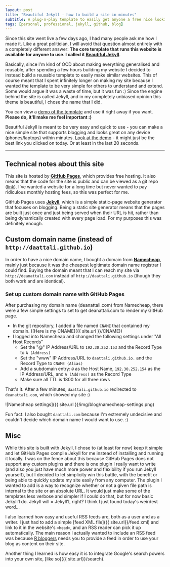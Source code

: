 ```yaml
---
layout: post
title: "Beautiful Jekyll - how to build a site in minutes"
subtitle: A plug-n-play template to easily get anyone a free nice looking site (same theme as this one) quickly
tags: [personal, professional, jekyll, github, blog]
---
```


Since this site went live a few days ago, I had many people ask me how I made it.  Like a great politician, I will avoid that question almost entirely with a completely different answer: **The core template that runs this website is available for anyone to use. I called it [Beautiful Jekyll](https://github.com/daattali/beautiful-jekyll#readme)**.

Basically, since I'm kind of OCD about making everything generalised and reusable, after spending a few hours building my website
I decided to instead build a reusable template to easily make similar websites. This of course meant that I spent infinitely longer on making my site because I wanted the template to be very simple for others to understand and extend. Some would argue it was a waste of time, but it was fun :)  Since the engine behind the site is called Jekyll,
and in my completely unbiased opinion this theme is beautiful, I chose the name that I did.  

You can view a [demo of the template](http://deanattali.com/beautiful-jekyll/) and use it right away if you want. **Please do, it'll
make me feel important :)**  

Beautiful Jekyll is meant to be very easy and quick to use - you can make a nice simple site that supports blogging and looks great on any device (phones/laptops) within minutes. [Look at the demo](http://deanattali.com/beautiful-jekyll/) - it might just be the best link you clicked on today. Or at least in the last 20 seconds.

---

## Technical notes about this site

This site is hosted by **[GitHub Pages](https://pages.github.com/)**, which provides free hosting. It also means that the code for
the site is public and can be viewed as a git repo ([link](https://github.com/daattali/daattali.github.io)). I've wanted
a website for a long time but never wanted to pay ridiculous monthly hosting fees, so this was perfect for me. 

GitHub Pages uses **[Jekyll](http://jekyllrb.com/)**, which is a simple static-page website generator that focuses on blogging.
Being a static site generator means that the pages are built just once and just being served when their URL is hit, rather
than being dynamically created with every page load.  For my purposes this was definitely enough.

## Custom domain name (instead of `http://daattali.github.io`)

In order to have a nice domain name, I bought a domain from **[Namecheap](https://www.namecheap.com/default.aspx?dir=outbound1)**, mainly just because it was the cheapest legitimate domain name registrar I could find.  Buying the domain meant that I can reach my site via `http://deanattali.com` instead of  `http://daattali.github.io` (though they both work and are identical).

### Set up custom domain name with GitHub Pages

After purchasing my domain name (deanattali.com) from Namecheap, there were a few simple settings to set to get deanattali.com to
render my GitHub page.

- In the git repository, I added a file named `CNAME` that contained my domain. ([Here is my CNAME]({{ site.url }}/CNAME))
- I logged into Namecheap and changed the following settings under "All Host Records"
  - Set the "@" IP Address/URL to `192.30.252.153` and the Record Type to `A (Address)`
  - Set the "www" IP Address/URL to `daattali.github.io.` and the Record Type to `CNAME (Alias)`
  - Add a subdomain entry: `@` as the Host Name, `192.30.252.154` as the IP Address/URL, and `A (Address)` as the Record Type
  - Make sure all TTL is 1800 for all three rows

That's it.  After a few minutes, `daattali.github.io` redirected to `deanattali.com`, which showed my site :)

![Namecheap settings]({{ site.url }}/img/blog/namecheap-settings.png)

Fun fact: I also bought `daattali.com` because I'm extremely undecisive and couldn't decide which domain name I would want to use. :)

## Misc

While this site is built with Jekyll, I chose to (at least for now) keep it simple and let GitHub Pages compile Jekyll for me instead of installing and running it locally. I was on the fence about this because GitHub Pages does not support any custom plugins and there is one plugin I really want to write (and also you just have much more power and flexibility if you run Jekyll yourself), but I decided to let simplicity win this battle, with the benefit or being able to quickly update my site easily from any computer.  The plugin I wanted to add is a way to recognize whether or not a given file path is internal to the site or an absolute URL.  It would just make some of the templates less verbose and simpler if I could do that, but for now basic Jekyll'l do. Jekyll will = Jekyll'l, right? I think I just found today's weirdest word...

I also learned how easy and useful RSS feeds are, both as a user and as a writer. I just had to add a simple [feed XML file]({{ site.url}}/feed.xml) and link to it in the website's `<head>`, and an RSS reader can pick it up automatically. The main reason I actually wanted to include an RSS feed was because [R bloggers](www.r-bloggers.com) needs you to provide a feed in order to use your blog as content on their site. 

Another thing I learned is how easy it is to integrate Google's search powers into your own site, [like so]({{ site.url}}/search).


